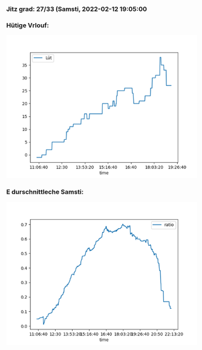 ### Jitz grad: 27/33 (Samsti, 2022-02-12 19:05:00

### Hütige Vrlouf:
![Graph](Today.png)

### E durschnittleche Samsti:
![Graph](Samsti.png)